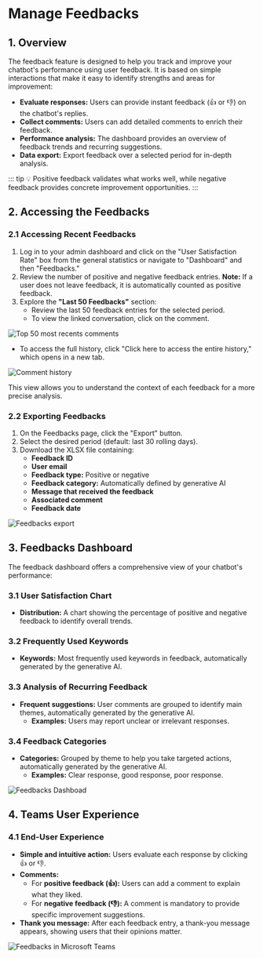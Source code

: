 # Manage Feedbacks

## 1. Overview

The feedback feature is designed to help you track and improve your chatbot's performance using user feedback. It is based on simple interactions that make it easy to identify strengths and areas for improvement:

- **Evaluate responses:** Users can provide instant feedback (👍 or 👎) on the chatbot's replies.
- **Collect comments:** Users can add detailed comments to enrich their feedback.
- **Performance analysis:** The dashboard provides an overview of feedback trends and recurring suggestions.
- **Data export:** Export feedback over a selected period for in-depth analysis.

::: tip
💡 Positive feedback validates what works well, while negative feedback provides concrete improvement opportunities.
:::


## 2. Accessing the Feedbacks

### 2.1 Accessing Recent Feedbacks
1. Log in to your admin dashboard and click on the "User Satisfaction Rate" box from the general statistics or navigate to "Dashboard" and then "Feedbacks."
2. Review the number of positive and negative feedback entries. **Note:** If a user does not leave feedback, it is automatically counted as positive feedback.
3. Explore the **"Last 50 Feedbacks"** section:
   - Review the last 50 feedback entries for the selected period.
   - To view the linked conversation, click on the comment.
   
![Top 50 most recents comments](/assets/img/gpt/feedbacks.png)
   - To access the full history, click "Click here to access the entire history," which opens in a new tab.

![Comment history](/assets/img/gpt/feedbacks-detail-conversation.png)

This view allows you to understand the context of each feedback for a more precise analysis.



### 2.2 Exporting Feedbacks
1. On the Feedbacks page, click the "Export" button.
2. Select the desired period (default: last 30 rolling days).
3. Download the XLSX file containing:
   - **Feedback ID**
   - **User email**
   - **Feedback type:** Positive or negative
   - **Feedback category:** Automatically defined by generative AI
   - **Message that received the feedback**
   - **Associated comment**
   - **Feedback date**

![Feedbacks export](/assets/img/gpt/export-feedbacks.png)

## 3. Feedbacks Dashboard

The feedback dashboard offers a comprehensive view of your chatbot's performance:

### 3.1 User Satisfaction Chart
- **Distribution:** A chart showing the percentage of positive and negative feedback to identify overall trends.

### 3.2 Frequently Used Keywords
- **Keywords:** Most frequently used keywords in feedback, automatically generated by the generative AI.

### 3.3 Analysis of Recurring Feedback
- **Frequent suggestions:** User comments are grouped to identify main themes, automatically generated by the generative AI.
  - **Examples:** Users may report unclear or irrelevant responses.

### 3.4 Feedback Categories
- **Categories:** Grouped by theme to help you take targeted actions, automatically generated by the generative AI.
  - **Examples:** Clear response, good response, poor response.

![Feedbacks Dashboad](/assets/img/gpt/feedbacks-dashboard.png)

## 4. Teams User Experience

### 4.1 End-User Experience
- **Simple and intuitive action:** Users evaluate each response by clicking 👍 or 👎.
- **Comments:**
  - For **positive feedback (👍):** Users can add a comment to explain what they liked.
  - For **negative feedback (👎):** A comment is mandatory to provide specific improvement suggestions.
- **Thank you message:** After each feedback entry, a thank-you message appears, showing users that their opinions matter.

![Feedbacks in Microsoft Teams](/assets/img/gpt/feedbacks-teams.png)
